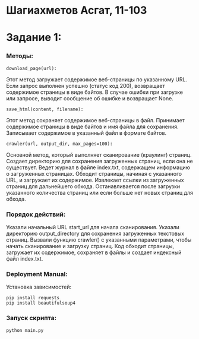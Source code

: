 # Шагиахметов Асгат, 11-103

# Задание 1:

### Методы:

```
download_page(url):
```
Этот метод загружает содержимое веб-страницы по указанному URL. Если запрос выполнен успешно (статус код 200), возвращает содержимое страницы в виде байтов. В случае ошибки при загрузке или запросе, выводит сообщение об ошибке и возвращает None.

```
save_html(content, filename):
```
Этот метод сохраняет содержимое веб-страницы в файл. Принимает содержимое страницы в виде байтов и имя файла для сохранения. Записывает содержимое в указанный файл в формате байтов.

```
crawler(url, output_dir, max_pages=100):
```
Основной метод, который выполняет сканирование (краулинг) страниц. Создает директорию для сохранения загруженных страниц, если она не существует. Ведет журнал в файле index.txt, содержащем информацию о загруженных страницах. Обходит страницы, начиная с указанного URL, и загружает их содержимое. Извлекает ссылки из загруженных страниц для дальнейшего обхода. Останавливается после загрузки указанного количества страниц или если больше нет новых страниц для обхода.

### Порядок действий:
Указали начальный URL start_url для начала сканирования. Указали директорию output_directory для сохранения загруженных текстовых страниц. Вызвали функцию crawler() с указанными параметрами, чтобы начать сканирование и загрузку страниц. Код обходит страницы, загружает их содержимое, сохраняет в файлы и создает индексный файл index.txt.

### Deployment Manual:
Установка зависимостей:

```
pip install requests
pip install beautifulsoup4
```

### Запуск скрипта:
```
python main.py
```
 
